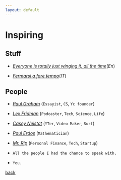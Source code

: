 ```yaml
---
layout: default
---
```


# Inspiring

## Stuff

- [*Everyone is totally just winging it, all the time*](https://www.theguardian.com/news/oliver-burkeman-s-blog/2014/may/21/everyone-is-totally-just-winging-it)(*En*)

- [*Fermarsi a fare tempo*](https://www.osservatoreromano.va/it/news/2020-11/quo-258/fermarsi-a-fare-tempo.html)(*IT*)

## People

- [*Paul Graham*](https://www.paulgraham.com/index.html) (`Essayist`, `CS`, `Yc founder`)

- [*Lex Fridman*](https://www.youtube.com/user/lexfridman) (`Podcaster`, `Tech`, `Science`, `Life`)

- [*Casey Neistat*](https://www.youtube.com/@casey) (`YTer`, `Video Maker`, `Surf`)

- [*Paul Erdos*](https://en.wikipedia.org/wiki/Paul_Erd%C5%91s) (`Mathematician`)

- [*Mr. Rip*](https://retireinprogress.com/) (`Personal Finance`, `Tech`, `Startup`)

- `All the people I had the chance to speak with.`

- `You.`


[back](../)
